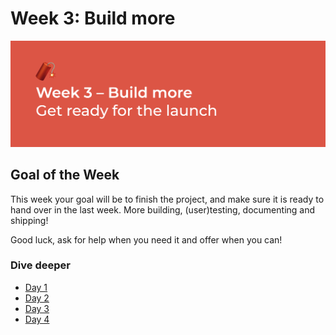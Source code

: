 # Week 3: Build more

![Get ready for the launch](../../.gitbook/assets/screenshot-2020-06-29-at-22.42.17.png)

## Goal of the Week

This week your goal will be to finish the project, and make sure it is ready to hand over in the last week. More building, \(user\)testing, documenting and shipping!

Good luck, ask for help when you need it and offer when you can!

### Dive deeper

* [Day 1](day-1.md)
* [Day 2](untitled-2.md)
* [Day 3](day-3.md)
* [Day 4](day-4.md)

